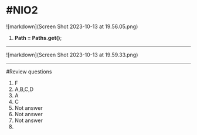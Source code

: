 # #NIO2
![markdown](Screen Shot 2023-10-13 at 19.56.05.png)
1. **Path = Paths.get()**;
***
![markdown](Screen Shot 2023-10-13 at 19.59.33.png)
***
#Review questions
1. F
2. A,B,C,D
3. A
4. C
5. Not answer
6. Not answer
7. Not answer
8. 